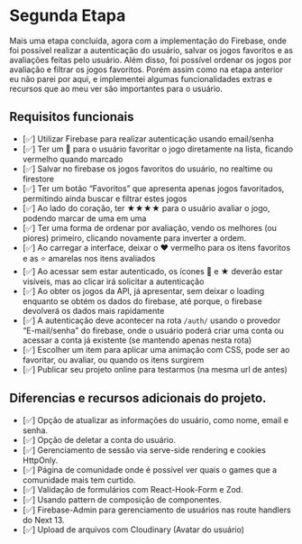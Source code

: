 # Segunda Etapa

Mais uma etapa concluída, agora com a implementação do Firebase, onde foi possível realizar a autenticação do usuário, salvar os jogos favoritos e as avaliações feitas pelo usuário. Além disso, foi possível ordenar os jogos por avaliação e filtrar os jogos favoritos. Porém assim como na etapa anterior eu não parei por aqui, e implementei algumas funcionalidades extras e recursos que ao meu ver são importantes para o usuário.

## Requisitos funcionais

- [✅] Utilizar Firebase para realizar autenticação usando email/senha
- [✅] Ter um 🩶 para o usuário favoritar o jogo diretamente na lista, ficando vermelho quando marcado
- [✅] Salvar no firebase os jogos favoritos do usuário, no realtime ou firestore
- [✅] Ter um botão “Favoritos” que apresenta apenas jogos favoritados, permitindo ainda buscar e filtrar estes jogos
- [✅] Ao lado do coração, ter ★★★★ para o usuário avaliar o jogo, podendo marcar de uma em uma
- [✅] Ter uma forma de ordenar por avaliação, vendo os melhores (ou piores) primeiro, clicando novamente para inverter a ordem.
- [✅] Ao carregar a interface, deixar o ❤️ vermelho para os itens favoritos e as ⭐️ amarelas nos itens avaliados
- [✅] Ao acessar sem estar autenticado, os ícones 🩶 e ★ deverão estar visíveis, mas ao clicar irá solicitar a autenticação
- [✅] Ao obter os jogos da API, já apresentar, sem deixar o loading enquanto se obtém os dados do firebase, até porque, o firebase devolverá os dados mais rapidamente
- [✅] A autenticação deve acontecer na rota `/auth/` usando o provedor “E-mail/senha” do firebase, onde o usuário poderá criar uma conta ou acessar a conta já existente (se mantendo apenas nesta rota)
- [✅] Escolher um item para aplicar uma animação com CSS, pode ser ao favoritar, ou avaliar, ou quando os itens surgirem
- [✅] Publicar seu projeto online para testarmos (na mesma url de antes)

## Diferencias e recursos adicionais do projeto.

- [✅] Opção de atualizar as informações do usuário, como nome, email e senha.
- [✅] Opção de deletar a conta do usuário.
- [✅] Gerenciamento de sessão via serve-side rendering e cookies HttpOnly.
- [✅] Página de comunidade onde é possível ver quais o games que a comunidade mais tem curtido.
- [✅] Validação de formulários com React-Hook-Form e Zod.
- [✅] Usando pattern de composição de componentes.
- [✅] Firebase-Admin para gerenciamento de usuários nas route handlers do Next 13.
- [✅] Upload de arquivos com Cloudinary (Avatar do usuário)
